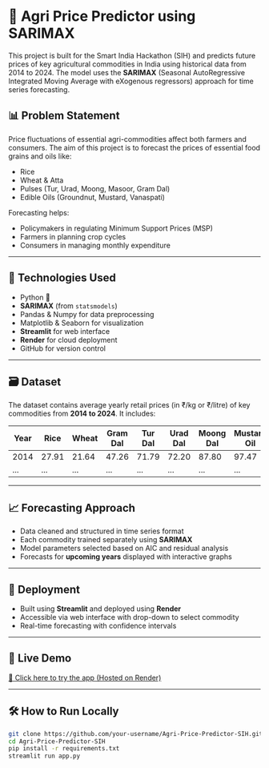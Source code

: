 # 🌾 Agri Price Predictor using SARIMAX

This project is built for the Smart India Hackathon (SIH) and predicts future prices of key agricultural commodities in India using historical data from 2014 to 2024. The model uses the **SARIMAX** (Seasonal AutoRegressive Integrated Moving Average with eXogenous regressors) approach for time series forecasting.

## 📊 Problem Statement

Price fluctuations of essential agri-commodities affect both farmers and consumers. The aim of this project is to forecast the prices of essential food grains and oils like:
- Rice
- Wheat & Atta
- Pulses (Tur, Urad, Moong, Masoor, Gram Dal)
- Edible Oils (Groundnut, Mustard, Vanaspati)

Forecasting helps:
- Policymakers in regulating Minimum Support Prices (MSP)
- Farmers in planning crop cycles
- Consumers in managing monthly expenditure

---

## 🧠 Technologies Used

- Python 🐍
- **SARIMAX** (from `statsmodels`)
- Pandas & Numpy for data preprocessing
- Matplotlib & Seaborn for visualization
- **Streamlit** for web interface
- **Render** for cloud deployment
- GitHub for version control

---

## 🗃️ Dataset

The dataset contains average yearly retail prices (in ₹/kg or ₹/litre) of key commodities from **2014 to 2024**. It includes:

| Year | Rice | Wheat | Gram Dal | Tur Dal | Urad Dal | Moong Dal | Mustard Oil | Groundnut Oil | Vanaspati |
|------|------|-------|----------|---------|----------|-----------|--------------|----------------|------------|
| 2014 | 27.91| 21.64 | 47.26    | 71.79   | 72.20    | 87.80     | 97.47        | 120.38         | 76.71      |
| ...  | ...  | ...   | ...      | ...     | ...      | ...       | ...          | ...            | ...        |

---

## 📈 Forecasting Approach

- Data cleaned and structured in time series format
- Each commodity trained separately using **SARIMAX**
- Model parameters selected based on AIC and residual analysis
- Forecasts for **upcoming years** displayed with interactive graphs

---

## 🚀 Deployment

- Built using **Streamlit** and deployed using **Render**
- Accessible via web interface with drop-down to select commodity
- Real-time forecasting with confidence intervals

---

## 🔗 Live Demo

[🔗 Click here to try the app (Hosted on Render)]([https://your-render-app-link](https://pblproject-9mga.onrender.com/))

---

## 🛠️ How to Run Locally

```bash
git clone https://github.com/your-username/Agri-Price-Predictor-SIH.git
cd Agri-Price-Predictor-SIH
pip install -r requirements.txt
streamlit run app.py
